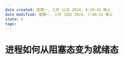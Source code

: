 ```yaml
---
date created: 星期一, 三月 11日 2024, 8:28:41 晚上
date modified: 星期一, 三月 18日 2024, 7:49:22 晚上
state: U
tags: 
---
```


# 进程如何从阻塞态变为就绪态
